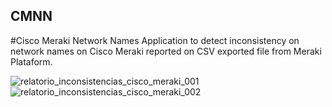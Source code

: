 ## CMNN
#Cisco Meraki Network Names
Application to detect inconsistency on network names on Cisco Meraki reported on CSV exported file from Meraki Plataform.

![relatorio_inconsistencias_cisco_meraki_001](https://user-images.githubusercontent.com/12129206/56477309-8fa12080-647a-11e9-813f-87681584cbe0.png)
![relatorio_inconsistencias_cisco_meraki_002](https://user-images.githubusercontent.com/12129206/56477310-8fa12080-647a-11e9-82ba-b27b0db5162e.png)
